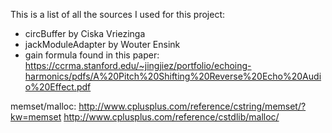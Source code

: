This is a list of all the sources I used for this project:

- circBuffer by Ciska Vriezinga
- jackModuleAdapter by Wouter Ensink
- gain formula found in this paper: https://ccrma.stanford.edu/~jingjiez/portfolio/echoing-harmonics/pdfs/A%20Pitch%20Shifting%20Reverse%20Echo%20Audio%20Effect.pdf

memset/malloc:
http://www.cplusplus.com/reference/cstring/memset/?kw=memset
http://www.cplusplus.com/reference/cstdlib/malloc/